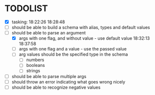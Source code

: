 # TODOLIST

- [x] tasking: 18:22:26 18:28:48
- [ ] should be able to build a schema with alias, types and default values
- [ ] should be able to parse an argument
  - [x] args with one flag, and without value - use default value 18:32:13 18:37:58
  - [ ] args with one flag and a value - use the passed value
  - [ ] arg values should be the specified type in the schema
    - [ ] numbers
    - [ ] booleans
    - [ ] strings
- [ ] should be able to parse multiple args
- [ ] should throw an error indicating what goes wrong nicely
- [ ] should be able to recognize negative values
